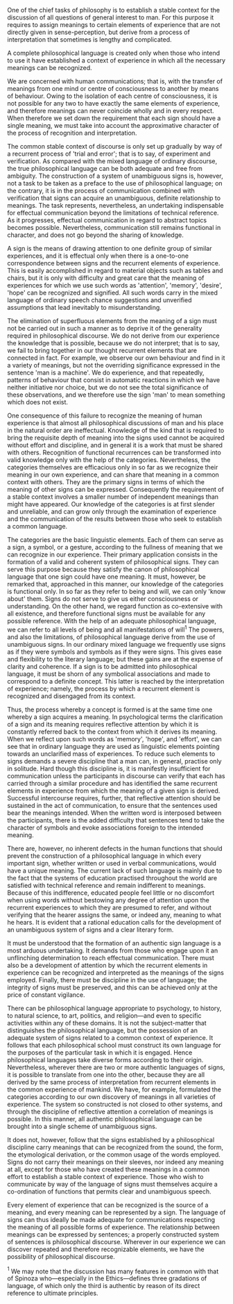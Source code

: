 One of the chief tasks of philosophy is to establish a stable context for the discussion of all questions of general interest to man. For this purpose it requires to assign meanings to certain elements of experience that are not directly given in sense-perception, but derive from a process of interpretation that sometimes is lengthy and complicated. 

A complete philosophical language is created only when those who intend to use it have established a context of experience in which all the necessary meanings can be recognized. 

We are concerned with human communications; that is, with the transfer of meanings from one mind or centre of consciousness to another by means of behaviour. Owing to the isolation of each centre of consciousness, it is not possible for any two to have exactly the same elements of experience, and therefore meanings can never coincide wholly and in every respect. When therefore we set down the requirement that each sign should have a single meaning, we must take into account the approximative character of the process of recognition and interpretation. 

The common stable context of discourse is only set up gradually by way of a recurrent process of 'trial and error'; that is to say, of experiment and verification. As compared with the mixed language of ordinary discourse, the true philosophical language can be both adequate and free from ambiguity. The construction of a system of unambiguous signs is, however, not a task to be taken as a preface to the use of philosophical language; on the contrary, it is in the process of communication combined with verification that signs can acquire an unambiguous, definite relationship to meanings. The task represents, nevertheless, an undertaking indispensable for effectual communication beyond the limitations of technical reference. As it progresses, effectual communication in regard to abstract topics becomes possible. Nevertheless, communication still remains functional in character, and does not go beyond the sharing of knowledge. 

A sign is the means of drawing attention to one definite group of similar experiences, and it is effectual only when there is a one-to-one correspondence between signs and the recurrent elements of experience. This is easily accomplished in regard to material objects such as tables and chairs, but it is only with difficulty and great care that the meaning of experiences for which we use such words as 'attention', 'memory', 'desire', 'hope' can be recognized and signified. All such words carry in the mixed language of ordinary speech chance suggestions and unverified assumptions that lead inevitably to misunderstanding. 

The elimination of superfluous elements from the meaning of a sign must not be carried out in such a manner as to deprive it of the generality required in philosophical discourse. We do not derive from our experience the knowledge that is possible, because we do not interpret; that is to say, we fail to bring together in our thought recurrent elements that are connected in fact. For example, we observe our own behaviour and find in it a variety of meanings, but not the overriding significance expressed in the sentence 'man is a machine'. We do experience, and that repeatedly, patterns of behaviour that consist in automatic reactions in which we have neither initiative nor choice, but we do not see the total significance of these observations, and we therefore use the sign 'man' to mean something which does not exist. 

One consequence of this failure to recognize the meaning of human experience is that almost all philosophical discussions of man and his place in the natural order are ineffectual. Knowledge of the kind that is required to bring the requisite depth of meaning into the signs used cannot be acquired without effort and discipline, and in general it is a work that must be shared with others. Recognition of functional recurrences can be transformed into valid knowledge only with the help of the categories. Nevertheless, the categories themselves are efficacious only in so far as we recognize their meaning in our own experience, and can share that meaning in a common context with others. They are the primary signs in terms of which the meaning of other signs can be expressed. Consequently the requirement of a stable context involves a smaller number of independent meanings than might have appeared. Our knowledge of the categories is at first slender and unreliable, and can grow only through the examination of experience and the communication of the results between those who seek to establish a common language. 

The categories are the basic linguistic elements. Each of them can serve as a sign, a symbol, or a gesture, according to the fullness of meaning that we can recognize in our experience. Their primary application consists in the formation of a valid and coherent system of philosophical signs. They can serve this purpose because they satisfy the canon of philosophical language that one sign could have one meaning. It must, however, be remarked that, approached in this manner, our knowledge of the categories is functional only. In so far as they refer to being and will, we can only 'know about' them. Signs do not serve to give us either consciousness or understanding. On the other hand, we regard function as co-extensive with all existence, and therefore functional signs must be available for any possible reference. With the help of an adequate philosophical language, we can refer to all levels of being and all manifestations of will$^1$ 
The powers, and also the limitations, of philosophical language derive from the use of unambiguous signs. In our ordinary mixed language we frequently use signs as if they were symbols and symbols as if they were signs. This gives ease and flexibility to the literary language; but these gains are at the expense of clarity and coherence. If a sign is to be admitted into philosophical language, it must be shorn of any symbolical associations and made to correspond to a definite concept. This latter is reached by the interpretation of experience; namely, the process by which a recurrent element is recognized and disengaged from its context. 

Thus, the process whereby a concept is formed is at the same time one whereby a sign acquires a meaning. In psychological terms the clarification of a sign and its meaning requires reflective attention by which it is constantly referred back to the context from which it derives its meaning. When we reflect upon such words as 'memory', 'hope', and 'effort', we can see that in ordinary language they are used as linguistic elements pointing towards an unclarified mass of experiences. To reduce such elements to signs demands a severe discipline that a man can, in general, practise only in solitude. Hard though this discipline is, it is manifestly insufficient for communication unless the participants in discourse can verify that each has carried through a similar procedure and has identified the same recurrent elements in experience from which the meaning of a given sign is derived. Successful intercourse requires, further, that reflective attention should be sustained in the act of communication, to ensure that the sentences used bear the meanings intended. When the written word is interposed between the participants, there is the added difficulty that sentences tend to take the character of symbols and evoke associations foreign to the intended meaning. 

There are, however, no inherent defects in the human functions that should prevent the construction of a philosophical language in which every important sign, whether written or used in verbal communications, would have a unique meaning. The current lack of such language is mainly due to the fact that the systems of education practised throughout the world are satisfied with technical reference and remain indifferent to meanings. Because of this indifference, educated people feel little or no discomfort when using words without bestowing any degree of attention upon the recurrent experiences to which they are presumed to refer, and without verifying that the hearer assigns the same, or indeed any, meaning to what he hears. It is evident that a rational education calls for the development of an unambiguous system of signs and a clear literary form. 

It must be understood that the formation of an authentic sign language is a most arduous undertaking. It demands from those who engage upon it an unflinching determination to reach effectual communication. There must also be a development of attention by which the recurrent elements in experience can be recognized and interpreted as the meanings of the signs employed. Finally, there must be discipline in the use of language; the integrity of signs must be preserved, and this can be achieved only at the price of constant vigilance. 

There can be philosophical language appropriate to psychology, to history, to natural science, to art, politics, and religion—and even to specific activities within any of these domains. It is not the subject-matter that distinguishes the philosophical language, but the possession of an adequate system of signs related to a common context of experience. It follows that each philosophical school must construct its own language for the purposes of the particular task in which it is engaged. Hence philosophical languages take diverse forms according to their origin. Nevertheless, wherever there are two or more authentic languages of signs, it is possible to translate from one into the other, because they are all derived by the same process of interpretation from recurrent elements in the common experience of mankind. We have, for example, formulated the categories according to our own discovery of meanings in all varieties of experience. The system so constructed is not closed to other systems, and through the discipline of reflective attention a correlation of meanings is possible. In this manner, all authentic philosophical language can be brought into a single scheme of unambiguous signs.

It does not, however, follow that the signs established by a philosophical discipline carry meanings that can be recognized from the sound, the form, the etymological derivation, or the common usage of the words employed. Signs do not carry their meanings on their sleeves, nor indeed any meaning at all, except for those who have created these meanings in a common effort to establish a stable context of experience. Those who wish to communicate by way of the language of signs must themselves acquire a co-ordination of functions that permits clear and unambiguous speech. 

Every element of experience that can be recognized is the source of a meaning, and every meaning can be represented by a sign. The language of signs can thus ideally be made adequate for communications respecting the meaning of all possible forms of experience. The relationship between meanings can be expressed by sentences; a properly constructed system of sentences is philosophical discourse. Wherever in our experience we can discover repeated and therefore recognizable elements, we have the possibility of philosophical discourse.


$^1$ We may note that the discussion has many features in common with that of Spinoza who—especially in the Ethics—defines three gradations of language, of which only the third is authentic by reason of its direct reference to ultimate principles.